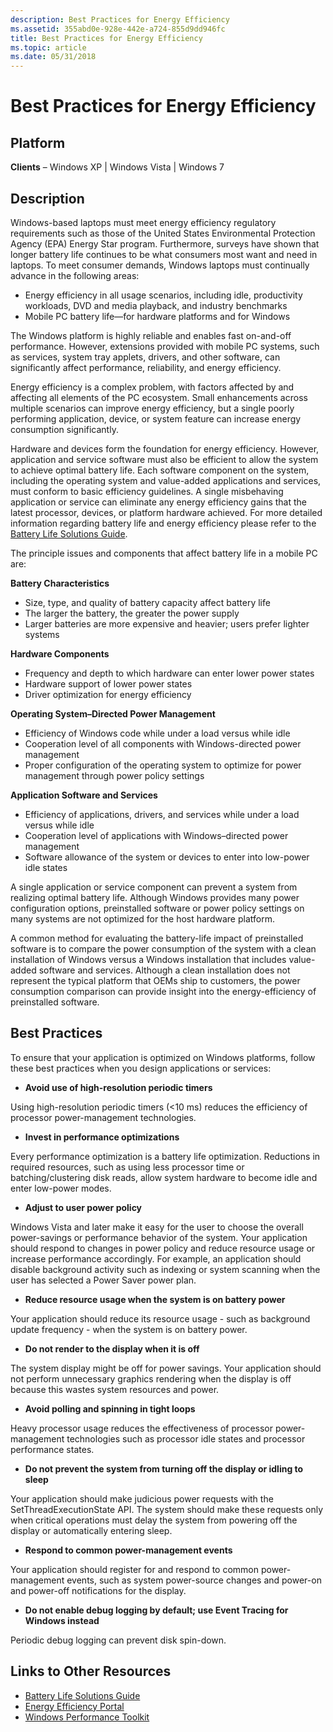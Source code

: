 ```yaml
---
description: Best Practices for Energy Efficiency
ms.assetid: 355abd0e-928e-442e-a724-855d9dd946fc
title: Best Practices for Energy Efficiency
ms.topic: article
ms.date: 05/31/2018
---
```


# Best Practices for Energy Efficiency

## Platform

 **Clients** – Windows XP \| Windows Vista \| Windows 7  

## Description

Windows-based laptops must meet energy efficiency regulatory requirements such as those of the United States Environmental Protection Agency (EPA) Energy Star program. Furthermore, surveys have shown that longer battery life continues to be what consumers most want and need in laptops. To meet consumer demands, Windows laptops must continually advance in the following areas:

-   Energy efficiency in all usage scenarios, including idle, productivity workloads, DVD and media playback, and industry benchmarks
-   Mobile PC battery life—for hardware platforms and for Windows

The Windows platform is highly reliable and enables fast on-and-off performance. However, extensions provided with mobile PC systems, such as services, system tray applets, drivers, and other software, can significantly affect performance, reliability, and energy efficiency.

Energy efficiency is a complex problem, with factors affected by and affecting all elements of the PC ecosystem. Small enhancements across multiple scenarios can improve energy efficiency, but a single poorly performing application, device, or system feature can increase energy consumption significantly.

Hardware and devices form the foundation for energy efficiency. However, application and service software must also be efficient to allow the system to achieve optimal battery life. Each software component on the system, including the operating system and value-added applications and services, must conform to basic efficiency guidelines. A single misbehaving application or service can eliminate any energy efficiency gains that the latest processor, devices, or platform hardware achieved. For more detailed information regarding battery life and energy efficiency please refer to the [Battery Life Solutions Guide](https://docs.microsoft.com/windows-hardware/design/component-guidelines/battery-and-charging#).

The principle issues and components that affect battery life in a mobile PC are:

**Battery Characteristics**

-   Size, type, and quality of battery capacity affect battery life
-   The larger the battery, the greater the power supply
-   Larger batteries are more expensive and heavier; users prefer lighter systems

**Hardware Components**

-   Frequency and depth to which hardware can enter lower power states
-   Hardware support of lower power states
-   Driver optimization for energy efficiency

**Operating System–Directed Power Management**

-   Efficiency of Windows code while under a load versus while idle
-   Cooperation level of all components with Windows-directed power management
-   Proper configuration of the operating system to optimize for power management through power policy settings

**Application Software and Services**

-   Efficiency of applications, drivers, and services while under a load versus while idle
-   Cooperation level of applications with Windows–directed power management
-   Software allowance of the system or devices to enter into low-power idle states

A single application or service component can prevent a system from realizing optimal battery life. Although Windows provides many power configuration options, preinstalled software or power policy settings on many systems are not optimized for the host hardware platform.

A common method for evaluating the battery-life impact of preinstalled software is to compare the power consumption of the system with a clean installation of Windows versus a Windows installation that includes value-added software and services. Although a clean installation does not represent the typical platform that OEMs ship to customers, the power consumption comparison can provide insight into the energy-efficiency of preinstalled software.

## Best Practices

To ensure that your application is optimized on Windows platforms, follow these best practices when you design applications or services:

-   **Avoid use of high-resolution periodic timers**

<dl> Using high-resolution periodic timers (<10 ms) reduces the efficiency of processor power-management technologies.  
</dl>

-   **Invest in performance optimizations**

<dl> Every performance optimization is a battery life optimization. Reductions in required resources, such as using less processor time or batching/clustering disk reads, allow system hardware to become idle and enter low-power modes.  
</dl>

-   **Adjust to user power policy**

<dl> Windows Vista and later make it easy for the user to choose the overall power-savings or performance behavior of the system. Your application should respond to changes in power policy and reduce resource usage or increase performance accordingly. For example, an application should disable background activity such as indexing or system scanning when the user has selected a Power Saver power plan.  
</dl>

-   **Reduce resource usage when the system is on battery power**

<dl> Your application should reduce its resource usage - such as background update frequency - when the system is on battery power.  
</dl>

-   **Do not render to the display when it is off**

<dl> The system display might be off for power savings. Your application should not perform unnecessary graphics rendering when the display is off because this wastes system resources and power.  
</dl>

-   **Avoid polling and spinning in tight loops**

<dl> Heavy processor usage reduces the effectiveness of processor power-management technologies such as processor idle states and processor performance states.  
</dl>

-   **Do not prevent the system from turning off the display or idling to sleep**

<dl> Your application should make judicious power requests with the SetThreadExecutionState API. The system should make these requests only when critical operations must delay the system from powering off the display or automatically entering sleep.  
</dl>

-   **Respond to common power-management events**

<dl> Your application should register for and respond to common power-management events, such as system power-source changes and power-on and power-off notifications for the display.  
</dl>

-   **Do not enable debug logging by default; use Event Tracing for Windows instead**

<dl> Periodic debug logging can prevent disk spin-down.  
</dl>

## Links to Other Resources

-   [Battery Life Solutions Guide](https://docs.microsoft.com/windows-hardware/design/component-guidelines/battery-and-charging#)
-   [Energy Efficiency Portal](https://www.microsoft.com/whdc/system/pnppwr/mobilepwr.mspx)
-   [Windows Performance Toolkit](https://www.microsoft.com/whdc/system/sysperf/perftools.mspx)

 

 



